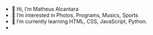 - 👋 Hi, I’m Matheus Alcantara
- 👀 I’m interested in Photos, Programs, Musics, Sports
- 🌱 I’m currently learning HTML, CSS, JavaScript, Python.
- 

<!---
alcantaraqik/alcantaraqik is a ✨ special ✨ repository because its `README.md` (this file) appears on your GitHub profile.
You can click the Preview link to take a look at your changes.
--->
